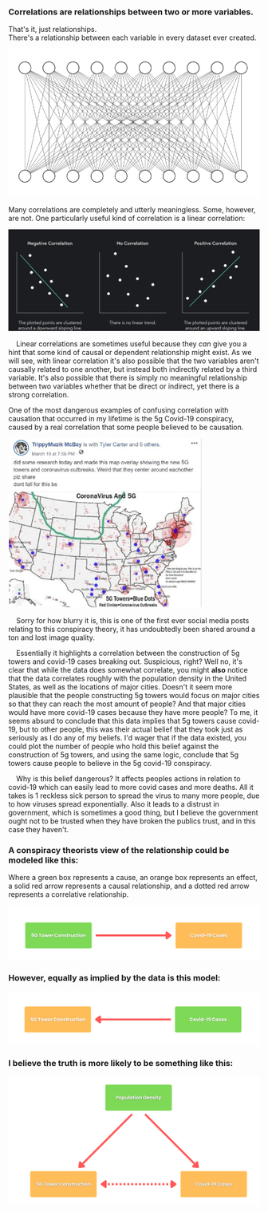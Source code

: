 ### Correlations are relationships between two or more variables.  
That's it, just relationships.  
There's a relationship between each variable in every dataset ever created.  

![Alt text](../materials/ss1.png)

Many correlations are completely and utterly meaningless.
Some, however, are not. One particularly useful kind of correlation
is a linear correlation:

![correlation_examples](../materials/correlation.png)

&nbsp;&nbsp;&nbsp;&nbsp;Linear correlations are sometimes useful because they *can* give you a hint that some kind of causal or dependent relationship might exist. As we will see, with linear correlation it's also possible that the two variables aren't causally related to one another, but instead both indirectly related by a third variable. It's also possible that there is simply no meaningful relationship between two variables whether that be direct or indirect, yet there is a strong correlation.

One of the most dangerous examples of confusing correlation with causation
that occurred in my lifetime is the 5g Covid-19 conspiracy, caused by a real correlation
that some people believed to be causation.

![Alt text](../materials/lol.jpg)

&nbsp;&nbsp;&nbsp;&nbsp;Sorry for how blurry it is, this is one of the first ever social media posts
relating to this conspiracy theory, it has undoubtedly been shared around a ton and
lost image quality.

&nbsp;&nbsp;&nbsp;&nbsp;Essentially it highlights a correlation between the construction of 5g towers and covid-19
cases breaking out. Suspicious, right? Well no, it's clear that while the data does somewhat
correlate, you might **also** notice that the data correlates roughly with the population density
in the United States, as well as the locations of major cities. Doesn't it seem more plausible
that the people constructing 5g towers would focus on major cities so that they can reach the
most amount of people? And that major cities would have more covid-19 cases because they have
more people? To me, it seems absurd to conclude that this data implies that 5g towers cause
covid-19, but to other people, this was their actual belief that they took just as seriously as 
I do any of my beliefs. I'd wager that if the data existed, you could plot the number of people
who hold this belief against the construction of 5g towers, and using the same logic, conclude that
5g towers cause people to believe in the 5g covid-19 conspiracy.

&nbsp;&nbsp;&nbsp;&nbsp;Why is this belief dangerous? It affects peoples actions in relation to covid-19 which can easily
lead to more covid cases and more deaths. All it takes is 1 reckless sick person to spread the virus
to many more people, due to how viruses spread exponentially. Also it leads to a distrust in government,
which is sometimes a good thing, but I believe the government ought not to be trusted when they have broken
the publics trust, and in this case they haven't.

### A conspiracy theorists view of the relationship could be modeled like this:
Where a green box represents a cause, an orange box represents an effect, a solid red arrow represents a causal relationship, and a dotted red arrow represents a correlative relationship.

![Alt text](../materials/1.png)

### However, equally as implied by the data is this model:

![Alt text](../materials/2.png)

### I believe the truth is more likely to be something like this:

![Alt text](../materials/3.png)